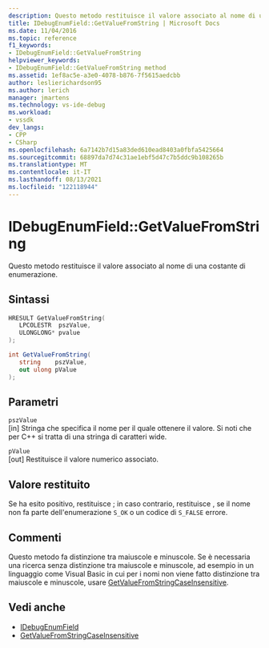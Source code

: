 ```yaml
---
description: Questo metodo restituisce il valore associato al nome di una costante di enumerazione.
title: IDebugEnumField::GetValueFromString | Microsoft Docs
ms.date: 11/04/2016
ms.topic: reference
f1_keywords:
- IDebugEnumField::GetValueFromString
helpviewer_keywords:
- IDebugEnumField::GetValueFromString method
ms.assetid: 1ef8ac5e-a3e0-4078-b876-7f5615aedcbb
author: leslierichardson95
ms.author: lerich
manager: jmartens
ms.technology: vs-ide-debug
ms.workload:
- vssdk
dev_langs:
- CPP
- CSharp
ms.openlocfilehash: 6a7142b7d15a83ded610ead8403a0fbfa5425664
ms.sourcegitcommit: 68897da7d74c31ae1ebf5d47c7b5ddc9b108265b
ms.translationtype: MT
ms.contentlocale: it-IT
ms.lasthandoff: 08/13/2021
ms.locfileid: "122118944"
---
```

# <a name="idebugenumfieldgetvaluefromstring"></a>IDebugEnumField::GetValueFromString
Questo metodo restituisce il valore associato al nome di una costante di enumerazione.

## <a name="syntax"></a>Sintassi

```cpp
HRESULT GetValueFromString(
   LPCOLESTR  pszValue,
   ULONGLONG* pvalue
);
```

```csharp
int GetValueFromString(
   string    pszValue,
   out ulong pValue
);
```

## <a name="parameters"></a>Parametri
`pszValue`\
[in] Stringa che specifica il nome per il quale ottenere il valore. Si noti che per C++ si tratta di una stringa di caratteri wide.

`pValue`\
[out] Restituisce il valore numerico associato.

## <a name="return-value"></a>Valore restituito
 Se ha esito positivo, restituisce ; in caso contrario, restituisce , se il nome non fa parte dell'enumerazione `S_OK` o un codice di `S_FALSE` errore.

## <a name="remarks"></a>Commenti
 Questo metodo fa distinzione tra maiuscole e minuscole. Se è necessaria una ricerca senza distinzione tra maiuscole e minuscole, ad esempio in un linguaggio come Visual Basic in cui per i nomi non viene fatto distinzione tra maiuscole e minuscole, usare [GetValueFromStringCaseInsensitive](../../../extensibility/debugger/reference/idebugenumfield-getvaluefromstringcaseinsensitive.md).

## <a name="see-also"></a>Vedi anche
- [IDebugEnumField](../../../extensibility/debugger/reference/idebugenumfield.md)
- [GetValueFromStringCaseInsensitive](../../../extensibility/debugger/reference/idebugenumfield-getvaluefromstringcaseinsensitive.md)
